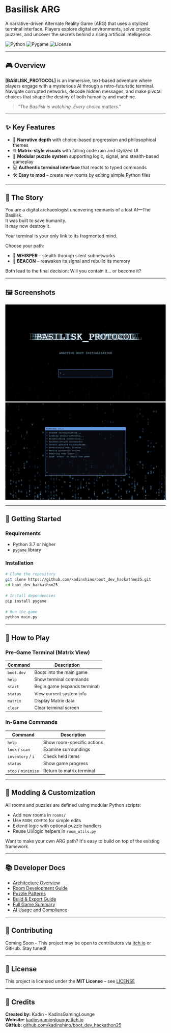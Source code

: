 # Basilisk ARG

A narrative-driven Alternate Reality Game (ARG) that uses a stylized terminal interface. Players explore digital environments, solve cryptic puzzles, and uncover the secrets behind a rising artificial intelligence.

![Python](https://img.shields.io/badge/python-3.7+-blue.svg) ![Pygame](https://img.shields.io/badge/pygame-2.0+-green.svg) ![License](https://img.shields.io/badge/license-MIT-purple.svg)

---

## 🎮 Overview

**[BASILISK_PROTOCOL]** is an immersive, text-based adventure where players engage with a mysterious AI through a retro-futuristic terminal. Navigate corrupted networks, decode hidden messages, and make pivotal choices that shape the destiny of both humanity and machine.

> *"The Basilisk is watching. Every choice matters."*

---

## ✨ Key Features

- 🧠 **Narrative depth** with choice-based progression and philosophical themes
- 🌐 **Matrix-style visuals** with falling code rain and stylized UI
- 🧩 **Modular puzzle system** supporting logic, signal, and stealth-based gameplay
- 💻 **Authentic terminal interface** that reacts to typed commands
- 🛠️ **Easy to mod** – create new rooms by editing simple Python files

---

## 🧠 The Story

You are a digital archaeologist uncovering remnants of a lost AI—The Basilisk.  
It was built to save humanity.  
It may now destroy it.

Your terminal is your only link to its fragmented mind.

Choose your path:
- **🤫 WHISPER** – stealth through silent subnetworks
- **📡 BEACON** – reawaken its signal and rebuild its memory

Both lead to the final decision: Will you contain it… or become it?

---

## 🖼️ Screenshots

![Terminal Gameplay](assets/screenshot_01.png)
![Puzzle Example](assets/screenshot_02.png)

---

## 🚀 Getting Started

### Requirements
* Python 3.7 or higher
* `pygame` library

### Installation

```bash
# Clone the repository
git clone https://github.com/kadinshino/boot_dev_hackathon25.git
cd boot_dev_hackathon25

# Install dependencies
pip install pygame

# Run the game
python main.py
```

---

## 🎯 How to Play

### Pre-Game Terminal (Matrix View)

| Command    | Description                   |
| ---------- | ----------------------------- |
| `boot.dev` | Boots into the main game      |
| `help`     | Show terminal commands        |
| `start`    | Begin game (expands terminal) |
| `status`   | View current system info      |
| `matrix`   | Display Matrix data           |
| `clear`    | Clear terminal screen         |

### In-Game Commands

| Command             | Description                |
| ------------------- | -------------------------- |
| `help`              | Show room-specific actions |
| `look` / `scan`     | Examine surroundings       |
| `inventory` / `i`   | Check held items           |
| `status`            | Show game progress         |
| `stop` / `minimize` | Return to matrix terminal  |

---

## 🧩 Modding & Customization

All rooms and puzzles are defined using modular Python scripts:
* Add new rooms in `rooms/`
* Use `ROOM_CONFIG` for simple edits
* Extend logic with optional puzzle handlers
* Reuse UI/logic helpers in `room_utils.py`

Want to make your own ARG path? It's easy to build on top of the existing framework.

---

## 📚 Developer Docs

* [Architecture Overview](docs/architecture.md)
* [Room Development Guide](docs/room-development.md)
* [Puzzle Patterns](docs/puzzle-patterns.md)
* [Build & Export Guide](BUILD_GUIDE.md)
* [Full Game Summary](STORE_PAGE.md)
* [AI Usage and Compliance](ai-compliance.md)

---

## 🤝 Contributing

Coming Soon – This project may be open to contributors via [Itch.io](https://kadinsgaminglounge.itch.io) or GitHub. Stay tuned!

---

## 📄 License

This project is licensed under the **MIT License** – see [LICENSE](LICENSE.md)

---

## 🙏 Credits

**Created by:** Kadin - KadinsGamingLounge  
**Website:** [kadinsgaminglounge.itch.io](https://kadinsgaminglounge.itch.io/)  
**GitHub:** [github.com/kadinshino/boot_dev_hackathon25](https://github.com/kadinshino/boot_dev_hackathon25)